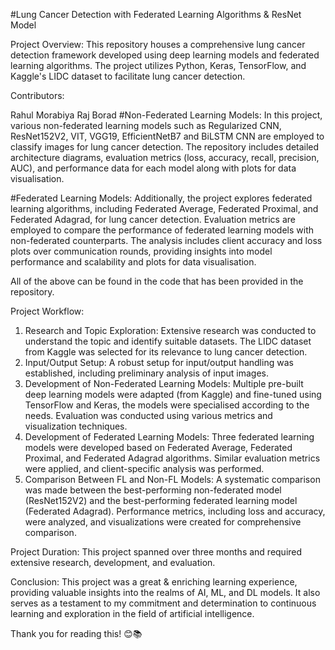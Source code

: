 #Lung Cancer Detection with Federated Learning Algorithms & ResNet Model

Project Overview:
This repository houses a comprehensive lung cancer detection framework developed using deep learning models and federated learning algorithms. The project utilizes Python, Keras, TensorFlow, and Kaggle's LIDC dataset to facilitate lung cancer detection.

Contributors:

Rahul Morabiya
Raj Borad
#Non-Federated Learning Models:
In this project, various non-federated learning models such as Regularized CNN, ResNet152V2, VIT, VGG19, EfficientNetB7 and BiLSTM CNN are employed to classify images for lung cancer detection. The repository includes detailed architecture diagrams, evaluation metrics (loss, accuracy, recall, precision, AUC), and performance data for each model along with plots for data visualisation.

#Federated Learning Models:
Additionally, the project explores federated learning algorithms, including Federated Average, Federated Proximal, and Federated Adagrad, for lung cancer detection. Evaluation metrics are employed to compare the performance of federated learning models with non-federated counterparts. The analysis includes client accuracy and loss plots over communication rounds, providing insights into model performance and scalability and plots for data visualisation.

All of the above can be found in the code that has been provided in the repository.

Project Workflow:

1) Research and Topic Exploration: Extensive research was conducted to understand the topic and identify suitable datasets. The LIDC dataset from Kaggle was selected for its relevance to lung cancer detection.
2) Input/Output Setup: A robust setup for input/output handling was established, including preliminary analysis of input images.
3) Development of Non-Federated Learning Models: Multiple pre-built deep learning models were adapted (from Kaggle) and fine-tuned using TensorFlow and Keras, the models were specialised according to the needs. Evaluation was conducted using various metrics and visualization techniques.
4) Development of Federated Learning Models: Three federated learning models were developed based on Federated Average, Federated Proximal, and Federated Adagrad algorithms. Similar evaluation metrics were applied, and client-specific analysis was performed.
5) Comparison Between FL and Non-FL Models: A systematic comparison was made between the best-performing non-federated model (ResNet152V2) and the best-performing federated learning model (Federated Adagrad). Performance metrics, including loss and accuracy, were analyzed, and visualizations were created for comprehensive comparison.

Project Duration:
This project spanned over three months and required extensive research, development, and evaluation.

Conclusion:
This project was a great & enriching learning experience, providing valuable insights into the realms of AI, ML, and DL models. It also serves as a testament to my commitment and determination to continuous learning and exploration in the field of artificial intelligence.


Thank you for reading this! 😊📚
